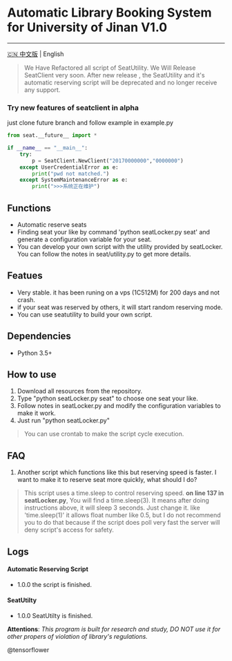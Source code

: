 # Automatic Library Booking System for University of Jinan V1.0
---  

[🇨🇳 中文版](./README_Zh.md) | English

> We Have Refactored all script of SeatUtility. We Will Release SeatClient very soon. After new release , the SeatUtility and it's automatic reserving script
> will be deprecated and no longer receive any support.

### Try new features of seatclient in alpha
just clone future branch and follow example in example.py
``` python
from seat.__future__ import *

if __name__ == "__main__":
    try:
        p = SeatClient.NewClient("20170000000","0000000")
    except UserCredentialError as e:
        print("pwd not matched.")
    except SystemMaintenanceError as e:
        print(">>>系统正在维护")
```


## Functions
  * Automatic reserve seats
  * Finding seat your like by command 'python seatLocker.py seat' and generate a configuration variable for your seat.
  * You can develop your own script with the utility provided by seatLocker. You can follow the notes in seat/utility.py to get more details.

## Featues
  * Very stable. it has been runing on a vps (1C512M) for 200 days and not crash.
  * if your seat was reserved by others, it will start random reserving mode.
  * You can use seatutility to build your own script.

## Dependencies
  * Python 3.5+

## How to use 
  1. Download all resources from the repository.
  2. Type "python seatLocker.py seat" to choose one seat your like.
  3. Follow notes in seatLocker.py and modify the configuration variables to make it work.
  4. Just run "python seatLocker.py"
  > You can use crontab to make the script cycle execution.

## FAQ
   1. Another script which functions like this but reserving speed is faster. I want to make it to reserve seat more quickly, what should I do?
   > This script uses a time.sleep to control reserving speed. **on line 137 in seatLocker.py**, You will find a time.sleep(3). It means after doing instructions above, it will sleep 3 seconds. Just change it. like 'time.sleep(1)' it allows float number like 0.5, but I do not recommend you to do that because if the script does poll very fast the server will deny script's access for safety.  

## Logs

#### Automatic Reserving Script
 * 1.0.0 the script is finished.


#### SeatUtilty
 * 1.0.0 SeatUtilty is finished.






**Attentions**:
*_This program is built for research and study, DO NOT use it for other propers of violation of library's regulations._*



@tensorflower
  
